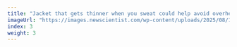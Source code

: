 ```yaml
---
title: "Jacket that gets thinner when you sweat could help avoid overheating"
imageUrl: "https://images.newscientist.com/wp-content/uploads/2025/08/13153637/SEI_262005769.jpg?width=788"
index: 3
weight: 3
---
```

